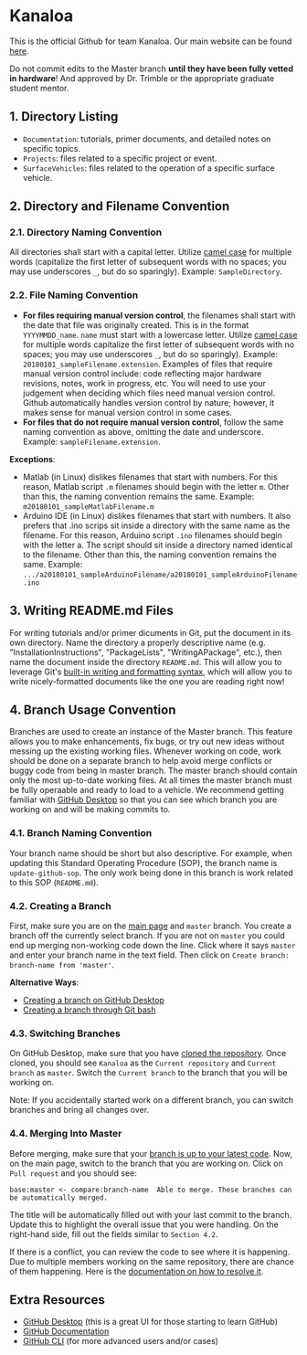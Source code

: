 # Kanaloa
This is the official Github for team Kanaloa.  Our main website can be found [here](http://rip.eng.hawaii.edu/research/unmanned-x-systems/).

Do not commit edits to the Master branch **until they have been fully vetted in hardware**! And approved by Dr. Trimble or the appropriate graduate student mentor.

## 1. Directory Listing
 - `Documentation`: tutorials, primer documents, and detailed notes on specific topics.
 - `Projects`: files related to a specific project or event.
 - `SurfaceVehicles`: files related to the operation of a specific surface vehicle.

## 2. Directory and Filename Convention

### 2.1. Directory Naming Convention
All directories shall start with a capital letter.  Utilize [camel case](https://en.wikipedia.org/wiki/Camel_case) for multiple words (capitalize the first letter of subsequent words with no spaces; you may use underscores `_`, but do so sparingly).  Example: `SampleDirectory`.

### 2.2. File Naming Convention

 - **For files requiring manual version control**, the filenames shall start with the date that file was originally created.  This is in the format `YYYYMMDD_name`.  `name` must start with a lowercase letter.  Utilize [camel case](https://en.wikipedia.org/wiki/Camel_case) for multiple words capitalize the first letter of subsequent words with no spaces; you may use underscores `_`, but do so sparingly).  Example: `20180101_sampleFilename.extension`.  Examples of files that require manual version control include: code reflecting major hardware revisions, notes, work in progress, etc.  You will need to use your judgement when deciding which files need manual version control.  Github automatically handles version control by nature; however, it makes sense for manual version control in some cases.  
 - **For files that do not require manual version control**, follow the same naming convention as above, omitting the date and underscore.  Example: `sampleFilename.extension`.

**Exceptions**:
 - Matlab (in Linux) dislikes filenames that start with numbers.  For this reason, Matlab script `.m` filenames should begin with the letter `m`.  Other than this, the naming convention remains the same.  Example: `m20180101_sampleMatlabFilename.m`
 - Arduino IDE (in Linux) dislikes filenames that start with numbers.  It also prefers that .ino scrips sit inside a directory with the same name as the filename.  For this reason, Arduino script `.ino` filenames should begin with the letter a.  The script should sit inside a directory named identical to the filename.  Other than this, the naming convention remains the same.  Example: `.../a20180101_sampleArduinoFilename/a20180101_sampleArduinoFilename.ino`

## 3. Writing README.md Files
For writing tutorials and/or primer dicuments in Git, put the document in its own directory. Name the directory a properly descriptive name (e.g. "InstallationInstructions", "PackageLists", "WritingAPackage", etc.), then name the document inside the directory `README.md`. This will allow you to leverage Git's [built-in writing and formatting syntax](https://help.github.com/articles/basic-writing-and-formatting-syntax/), which will allow you to write nicely-formatted documents like the one you are reading right now!  

## 4. Branch Usage Convention
Branches are used to create an instance of the Master branch. This feature allows you to make enhancements, fix bugs, or try out new ideas without messing up the existing working files. Whenever working on code, work should be done on a separate branch to help avoid merge conflicts or buggy code from being in master branch. The master branch should contain only the most up-to-date working files. At all times the master branch must be fully operaable and ready to load to a vehicle. We recommend getting familiar with [GitHub Desktop](https://docs.github.com/en/desktop) so that you can see which branch you are working on and will be making commits to.

### 4.1. Branch Naming Convention
Your branch name should be short but also descriptive. For example, when updating this Standard Operating Procedure (SOP), the branch name is `update-github-sop`. The only work being done in this branch is work related to this SOP (`README.md`). 

### 4.2. Creating a Branch
First, make sure you are on the [main page](https://github.com/riplaboratory/Kanaloa) and `master` branch. You create a branch off the currently select branch. If you are not on `master` you could end up merging non-working code down the line. Click where it says `master` and enter your branch name in the text field. Then click on `Create branch: branch-name from 'master'`.

**Alternative Ways**:
- [Creating a branch on GitHub Desktop](https://docs.github.com/en/desktop/contributing-and-collaborating-using-github-desktop/managing-branches)
- [Creating a branch through Git bash](https://www.atlassian.com/git/tutorials/using-branches)

### 4.3. Switching Branches
On GitHub Desktop, make sure that you have [cloned the repository](https://docs.github.com/en/desktop/contributing-and-collaborating-using-github-desktop/cloning-a-repository-from-github-to-github-desktop). Once cloned, you should see `Kanaloa` as the `Current repository` and `Current branch` as `master`. Switch the `Current branch` to the branch that you will be working on.

Note: If you accidentally started work on a different branch, you can switch branches and bring all changes over. 

### 4.4. Merging Into Master
Before merging, make sure that your [branch is up to your latest code](https://docs.github.com/en/desktop/contributing-and-collaborating-using-github-desktop/committing-and-reviewing-changes-to-your-project). Now, on the main page, switch to the branch that you are working on. Click on `Pull request` and you should see:
```
base:master <- compare:branch-name  Able to merge. These branches can be automatically merged.
```
The title will be automatically filled out with your last commit to the branch. Update this to highlight the overall issue that you were handling. On the right-hand side, fill out the fields similar to `Section 4.2`. 

If there is a conflict, you can review the code to see where it is happening. Due to multiple members working on the same repository, there are chance of them happening. Here is the [documentation on how to resolve it](https://docs.github.com/en/github/collaborating-with-issues-and-pull-requests/resolving-a-merge-conflict-on-github).

<!-- THIS SECTION COVERS ISSUES AND PROJECT BOARDS. CURRENTLY (SPRING 2021), IT IS NOT BEING USED - Kevin Nguyen (nk279@hawaii.edu)
## 5. Issue Usage Convention
Issues are used to help keep track of tasks, enhancements, and bugs for the project. Before starting work on code you will want to create an issue and when the code is completed and working, you can close the issue so other members know the task has been completed. Issues should be detailed and focused goals that can be individually completed each week. 

### 5.1. Issue Naming Convention
Issues should be a brief description of the goal. For example, an issue named "Issues SOP" can have the following description:
```
### Create a guide on how to create an issue for the purpose of this repository
- [x] Naming convention
- [ ] Using assignees
- [ ] Using labels
- [ ] Adding to project boards
```
Issues support styling with Markdown.

### 5.2. Creating an Issue
To create an issue, click on the `Issues` tab or [here](https://github.com/riplaboratory/Kanaloa/issues). On this page, click on `New issue`. Fill out the fields on the right-hand side. Below is a brief description of what should be done. You can then click on `Submit new issue` to finish creating it. 

- `Assignees`: Team Member assigned to and responsible for the issue. Typically, there should only be one assignee. As often as possible, tasks should be focused enough to be completed by a single individual. It can be left blank if it is still unknown and the task is just currently being planned. 
- `Labels`: There are many pre-made labels. Select the one that is appropriate for your issue. Pre-made labels should be used if possible. New labels can be created by clicking `Edit labels`.
- `Projects`: Assign the issue to a project board if applicable. Projects will be discussed in `Section 6`.

Properly assigning this information will simplify tracking who is working on the issue, what the issue is, and what the issue is contributing towards. Once an issue is created, a new thread is made that other members can also comment on if help is needed.

### 5.3. Closing an Issue
An issue can be closed once the task has been completed. You will need to got back to the [issues page](https://github.com/riplaboratory/Kanaloa/issues). If there is a lot of issues currently open, click on the `Assignee` field and select your name so that you can filter it to issues assigned to you. Click on your issue and for most scenarios, you can click on `Close issue`. 

**Exceptions**:
- If you are not able to complete the issue, leave a comment and unassign yourself from it. 
- If the team determines the issue is not worth pursuing, leave a comment and close the issue.  

## 6. Project Board Usage
Project boards allows work to be organize and prioritized. It can be used to create a checklist or a roadmap to work towards completing a goal. It allows an easy view of task that still need to be done, task in progress, and task that have been done. This feature can be automated so that when a pull request goes through, your task is marked as done and the issue is closed. 

Project boards are a valuable tool to help with project management and workflow. It displays issues that still need to be done, in progress, and completed, along with the label and assignee of the issue. This visual allows the team to see where they are currently at with their completion of their goal and if the pace needs to be picked up to finish it on time. 

### 6.1. Project Board Naming Convention
Your project board name should be a short description of the overall goal you or your team is trying to achieve. Your description should be the general goal of the project. The issues you create for this project will be the goal broken down into more focused task that work towards the completion of it.

### 6.2. Creating a Project Board
To create a project board, first go to the [projects tab](https://github.com/riplaboratory/Kanaloa/projects). Click on `New project` then enter a name and description for it. For project template, choose `Automated kanban`. Doing this will automatically move issues and pull requests across To do, In progress and Done columns. For our purposes, these are the only three columns that will be needed.

- When a new issue is created, it will be automatically moved to the `To do` column.
- When an issue is closed, it will be automatically moved to the `Done` column.

If the issue is not for coding, but a task for the team, you can also create cards by clicking on the `+` in any of the columns. The text field supports markdown, so you can create the task similar to how you would for an issue's description.
-->
## Extra Resources
- [GitHub Desktop](https://desktop.github.com/) (this is a great UI for those starting to learn GitHub)
- [GitHub Documentation](https://docs.github.com/en)
- [GitHub CLI](https://cli.github.com/manual/) (for more advanced users and/or cases)
